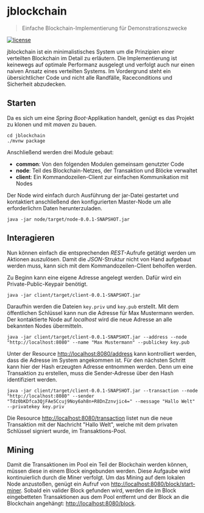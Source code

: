 # jblockchain
> Einfache Blockchain-Implementierung für Demonstrationszwecke

[![license](https://img.shields.io/badge/license-ASF2-blue.svg)](https://github.com/neozo-software/jblockchain/blob/master/LICENSE)

jblockchain ist ein minimalistisches System um die Prinzipien einer verteilten Blockchain im Detail zu erläutern. Die Implementierung ist keinewegs auf optimale Performanz ausgelegt und verfolgt auch nur einen naiven Ansatz eines verteilten Systems. Im Vordergrund steht ein übersichtlicher Code und nicht alle Randfälle, Raceconditions und Sicherheit abzudecken.

## Starten
Da es sich um eine _Spring Boot_-Applikation handelt, genügt es das Projekt zu klonen und mit _maven_ zu bauen.

```shell
cd jblockchain
./mvnw package
```
Anschließend werden drei Module gebaut:
* __common__: Von den folgenden Modulen gemeinsam genutzter Code
* __node__: Teil des Blockchain-Netzes, der Transaktion und Blöcke verwaltet
* __client__: Ein Kommandozeilen-Client zur einfachen Kommunikation mit Nodes

Der Node wird einfach durch Ausführung der jar-Datei gestartet und kontaktiert anschließend den konfigurierten Master-Node um alle erforderlichrn Daten herunterzuladen.
```shell
java -jar node/target/node-0.0.1-SNAPSHOT.jar
```

## Interagieren
Nun können einfach die entsprechenden _REST_-Aufrufe getätigt werden um Aktionen auszulösen. Damit die _JSON_-Struktur nicht von Hand aufgebaut werden muss, kann sich mit dem Kommandozeilen-Client beholfen werden.

Zu Beginn kann eine eigene Adresse angelegt werden. Dafür wird ein Private-Public-Keypair benötigt.

```shell
java -jar client/target/client-0.0.1-SNAPSHOT.jar
```
Daraufhin werden die Dateien `key.priv` und `key.pub` erstellt.
Mit dem öffentlichen Schlüssel kann nun die Adresse für Max Mustermann werden. Der kontaktierte Node auf _localhost_ wird die neue Adresse an alle bekannten Nodes übermitteln.

```shell
java -jar client/target/client-0.0.1-SNAPSHOT.jar --address --node "http://localhost:8080" --name "Max Mustermann" --publickey key.pub
```

Unter der Resource <http://localhost:8080/address> kann kontrolliert werden, dass die Adresse im System angekommen ist. Für den nächsten Schritt kann hier der Hash erzeugten Adresse entnommen werden. Denn um eine Transaktion zu erstellen, muss die Sender-Adresse über den Hash identifiziert werden.

```shell
java -jar client/target/client-0.0.1-SNAPSHOT.jar --transaction --node "http://localhost:8080" --sender "Tdz0bKDfca3QjFAe5Ccuj9Noy6ah8n+R8DnZznvjic4=" --message "Hallo Welt" --privatekey key.priv 
```

Die Resource <http://localhost:8080/transaction> listet nun die neue Transaktion mit der Nachricht "Hallo Welt", welche mit dem privaten Schlüssel signiert wurde, im Transaktions-Pool.

## Mining
Damit die Transaktionen im Pool ein Teil der Blockchain werden können, müssen diese in einem Block eingebunden werden. Diese Aufgaube wird kontinuierlich durch die Miner verfolgt. Um das Mining auf dem lokalen Node anzustoßen, genügt ein Aufruf von <http://localhost:8080/block/start-miner>. Sobald ein valider Block gefunden wird, werden die im Block eingebetteten Transaktionen aus dem Pool entfernt und der Block an die Blockchain angehängt: <http://localhost:8080/block>.

